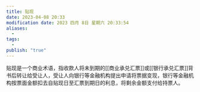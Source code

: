 ```yaml
---
title: 贴现
date: 2023-04-08 20:33
modification date: 2023 四月 8日 星期六 20:33:54
aliases:
  - 
tags:
  - 
publish: "true"
---
```


贴现是一个商业术语，指收款人将未到期的[[商业承兑汇票]]或[[银行承兑汇票]]背书后转让给受让人，受让人向银行等金融机构提出申请将票据变现，银行等金融机构按票面金额扣去自贴现日至汇票到期日的利息，将剩余金额支付给持票人。
